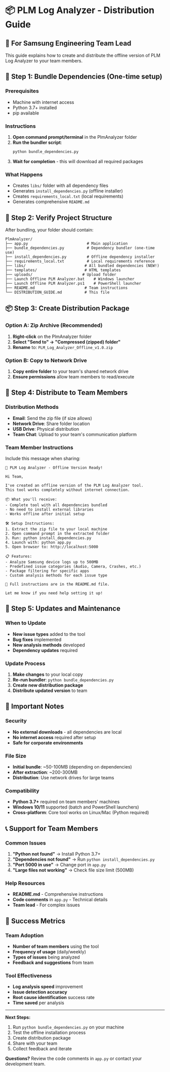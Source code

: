 # 📦 PLM Log Analyzer - Distribution Guide

## 🎯 For Samsung Engineering Team Lead

This guide explains how to create and distribute the offline version of PLM Log Analyzer to your team members.

## 🚀 Step 1: Bundle Dependencies (One-time setup)

### Prerequisites
- Machine with internet access
- Python 3.7+ installed
- pip available

### Instructions
1. **Open command prompt/terminal** in the PlmAnalyzer folder
2. **Run the bundler script**:
   ```bash
   python bundle_dependencies.py
   ```
3. **Wait for completion** - this will download all required packages

### What Happens
- Creates `libs/` folder with all dependency files
- Generates `install_dependencies.py` (offline installer)
- Creates `requirements_local.txt` (local requirements)
- Generates comprehensive `README.md`

## 📁 Step 2: Verify Project Structure

After bundling, your folder should contain:
```
PlmAnalyzer/
├── app.py                          # Main application
├── bundle_dependencies.py          # Dependency bundler (one-time use)
├── install_dependencies.py         # Offline dependency installer
├── requirements_local.txt          # Local requirements reference
├── libs/                          # All bundled dependencies (NEW!)
├── templates/                     # HTML templates
├── uploads/                      # Upload folder
├── Launch Offline PLM Analyzer.bat    # Windows launcher
├── Launch Offline PLM Analyzer.ps1    # PowerShell launcher
├── README.md                      # Team instructions
└── DISTRIBUTION_GUIDE.md          # This file
```

## 📦 Step 3: Create Distribution Package

### Option A: Zip Archive (Recommended)
1. **Right-click** on the PlmAnalyzer folder
2. **Select "Send to" → "Compressed (zipped) folder"**
3. **Rename** to: `PLM_Log_Analyzer_Offline_v1.0.zip`

### Option B: Copy to Network Drive
1. **Copy entire folder** to your team's shared network drive
2. **Ensure permissions** allow team members to read/execute

## 👥 Step 4: Distribute to Team Members

### Distribution Methods
- **Email**: Send the zip file (if size allows)
- **Network Drive**: Share folder location
- **USB Drive**: Physical distribution
- **Team Chat**: Upload to your team's communication platform

### Team Member Instructions
Include this message when sharing:

```
🚀 PLM Log Analyzer - Offline Version Ready!

Hi Team,

I've created an offline version of the PLM Log Analyzer tool. 
This tool works completely without internet connection.

📦 What you'll receive:
- Complete tool with all dependencies bundled
- No need to install external libraries
- Works offline after initial setup

🛠️ Setup Instructions:
1. Extract the zip file to your local machine
2. Open command prompt in the extracted folder
3. Run: python install_dependencies.py
4. Launch with: python app.py
5. Open browser to: http://localhost:5000

📋 Features:
- Analyze Samsung device logs up to 500MB
- Predefined issue categories (Audio, Camera, Crashes, etc.)
- Package filtering for specific apps
- Custom analysis methods for each issue type

📖 Full instructions are in the README.md file.

Let me know if you need help setting it up!
```

## 🔄 Step 5: Updates and Maintenance

### When to Update
- **New issue types** added to the tool
- **Bug fixes** implemented
- **New analysis methods** developed
- **Dependency updates** required

### Update Process
1. **Make changes** to your local copy
2. **Re-run bundler**: `python bundle_dependencies.py`
3. **Create new distribution package**
4. **Distribute updated version** to team

## 🚨 Important Notes

### Security
- **No external downloads** - all dependencies are local
- **No internet access** required after setup
- **Safe for corporate environments**

### File Size
- **Initial bundle**: ~50-100MB (depending on dependencies)
- **After extraction**: ~200-300MB
- **Distribution**: Use network drives for large teams

### Compatibility
- **Python 3.7+** required on team members' machines
- **Windows 10/11** supported (batch and PowerShell launchers)
- **Cross-platform**: Core tool works on Linux/Mac (Python required)

## 📞 Support for Team Members

### Common Issues
1. **"Python not found"** → Install Python 3.7+
2. **"Dependencies not found"** → Run `python install_dependencies.py`
3. **"Port 5000 in use"** → Change port in `app.py`
4. **"Large files not working"** → Check file size limit (500MB)

### Help Resources
- **README.md** - Comprehensive instructions
- **Code comments** in `app.py` - Technical details
- **Team lead** - For complex issues

## 🎉 Success Metrics

### Team Adoption
- **Number of team members** using the tool
- **Frequency of usage** (daily/weekly)
- **Types of issues** being analyzed
- **Feedback and suggestions** from team

### Tool Effectiveness
- **Log analysis speed** improvement
- **Issue detection accuracy**
- **Root cause identification** success rate
- **Time saved** per analysis

---

**Next Steps:**
1. Run `python bundle_dependencies.py` on your machine
2. Test the offline installation process
3. Create distribution package
4. Share with your team
5. Collect feedback and iterate

**Questions?** Review the code comments in `app.py` or contact your development team.
